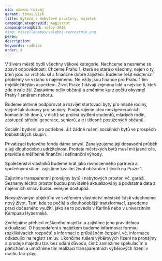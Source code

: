 ```yaml
---
uid: uzemni-rozvoj
garant: tomas.vich
title: Bytové a nebytové prostory, majetek
campaignCategoryUid: magistrat
campaignGroupUid: volby-2018
#img: miscellaneous/volebni-rozcestnik.png
perex: 
description: 
keywords: radnice
order: 8
---
```


V živém městě bydlí všechny věkové kategorie. Nechceme a nesmíme se zbavit odpovědnosti. Chceme Prahu 1, která se stará o všechny, nejen o ty, kteří jsou na vrcholu sil a finančně dobře zajištění. Budeme řešit existenční problémy ve vztahu k nájemnému. Ne vždy jsou finance pro Prahu 1 tím nejdůležitějším aspektem. Život Praze 1 dávají zejména lidé a nejvíce ti, kteří zde trvale žijí. Zastavíme odliv občanů a změníme kurz počtu obyvatel Prahy 1 směrem nahoru.

Budeme aktivně podporovat a rozvíjet startovací byty pro mladé rodiny, stejně tak domovy pro seniory. Podporujeme ideu mezigeneračních komunitních domů, v nichž se prolíná bydlení studentů, mladých rodin, zástupců střední generace, seniorů, ale i tělesně postižených občanů.

Sociální bydlení pro potřebné. Již žádné rušení sociálních bytů ve prospěch lobbistických skupin.

Privatizaci bytového fondu dáme smysl. Zanalyzujeme její dosavadní průběh a její dlouhodobou udržitelnost. Prodeje městských bytů musí mít jasné cíle, pravidla a měřitelné finanční i nefinanční výhody.

Společenství vlastníků budeme brát jako rovnocenného partnera a společnými silami zajistíme kvalitní život občanům žijících na Praze 1.

Zajistíme transparentní pronájmy bytů i nebytových prostor, vč. garáží. Seznamy těchto prostor budou pravidelně aktualizovány a podstatná data z nájemních smluv budou veřejně dostupná.

Nevyužívaným objektům ve svěřeném vlastnictví městské části vdechneme nový život. Tam, kde se počítá s dlouhodobější transformací, zavedeme praxi dočasného využití, jako se to povedlo v Karlíně nebo v univerzitním Kampusu Hybernská.

Zveřejníme přehled veškerého majetku a zajistíme jeho pravidelnou aktualizaci.
O hospodaření s majetkem budeme informovat formou rozklikávacích rozpočtů s informací o průběžném čerpání, vč. informace odkazující na registr smluv.
Ukončíme rušení výběrových řízení na pronájmy a prodeje majetku tzv. bez udání důvodu, čímž zamezíme spekulacím a pletichám a umožníme tím realizaci transparentních výběrových řízení v duchu fair-play.
